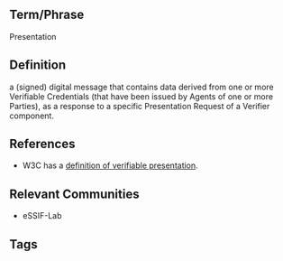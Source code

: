 ## Term/Phrase
Presentation

## Definition
a (signed) digital message that contains data derived from one or more Verifiable Credentials (that have been issued by Agents of one or more Parties), as a response to a specific Presentation Request of a Verifier component.

## References
- W3C has a [definition of verifiable presentation](https://www.w3.org/TR/vc-data-model/#dfn-verifiable-presentations).
## Relevant Communities
- eSSIF-Lab

## Tags


